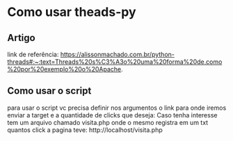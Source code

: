 # Como usar theads-py
## Artigo 
link de referência: https://alissonmachado.com.br/python-threads#:~:text=Threads%20s%C3%A3o%20uma%20forma%20de,como%20por%20exemplo%20o%20Apache.

## Como usar o script
para usar o script vc precisa definir nos argumentos o link para onde iremos enviar a target e a quantidade de clicks que deseja:
Caso tenha interesse tem um arquivo chamado visita.php onde o mesmo registra em um txt quantos click a pagina teve:
http://localhost/visita.php
